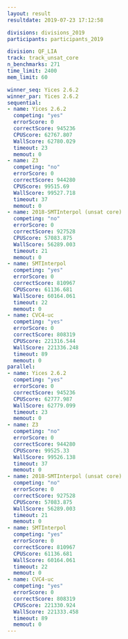 ```yaml
---
layout: result
resultdate: 2019-07-23 17:12:58

divisions: divisions_2019
participants: participants_2019

division: QF_LIA
track: track_unsat_core
n_benchmarks: 271
time_limit: 2400
mem_limit: 60

winner_seq: Yices 2.6.2
winner_par: Yices 2.6.2
sequential:
- name: Yices 2.6.2
  competing: "yes"
  errorScore: 0
  correctScore: 945236
  CPUScore: 62767.807
  WallScore: 62780.029
  timeout: 23
  memout: 0
- name: Z3
  competing: "no"
  errorScore: 0
  correctScore: 944280
  CPUScore: 99515.69
  WallScore: 99527.718
  timeout: 37
  memout: 0
- name: 2018-SMTInterpol (unsat core)
  competing: "no"
  errorScore: 0
  correctScore: 927528
  CPUScore: 57083.875
  WallScore: 56289.003
  timeout: 21
  memout: 0
- name: SMTInterpol
  competing: "yes"
  errorScore: 0
  correctScore: 810967
  CPUScore: 61136.681
  WallScore: 60164.061
  timeout: 22
  memout: 0
- name: CVC4-uc
  competing: "yes"
  errorScore: 0
  correctScore: 808319
  CPUScore: 221316.544
  WallScore: 221336.248
  timeout: 89
  memout: 0
parallel:
- name: Yices 2.6.2
  competing: "yes"
  errorScore: 0
  correctScore: 945236
  CPUScore: 62777.987
  WallScore: 62779.099
  timeout: 23
  memout: 0
- name: Z3
  competing: "no"
  errorScore: 0
  correctScore: 944280
  CPUScore: 99525.33
  WallScore: 99526.138
  timeout: 37
  memout: 0
- name: 2018-SMTInterpol (unsat core)
  competing: "no"
  errorScore: 0
  correctScore: 927528
  CPUScore: 57083.875
  WallScore: 56289.003
  timeout: 21
  memout: 0
- name: SMTInterpol
  competing: "yes"
  errorScore: 0
  correctScore: 810967
  CPUScore: 61136.681
  WallScore: 60164.061
  timeout: 22
  memout: 0
- name: CVC4-uc
  competing: "yes"
  errorScore: 0
  correctScore: 808319
  CPUScore: 221330.924
  WallScore: 221333.458
  timeout: 89
  memout: 0
---
```

